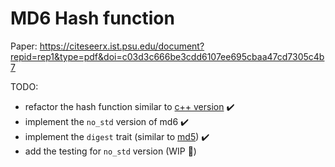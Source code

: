 # MD6 Hash function 
Paper: https://citeseerx.ist.psu.edu/document?repid=rep1&type=pdf&doi=c03d3c666be3cdd6107ee695cbaa47cd7305c4b7

TODO: 
- refactor the hash function similar to [c++ version](https://github.com/brbsh/samp-plugin-md6/tree/master) ✔️
- implement the `no_std` version of md6 ✔️
- implement the `digest` trait (similar to [md5](https://github.com/RustCrypto/hashes/tree/master/md5)) ✔️
- add the testing for `no_std` version (WIP 🚧)
